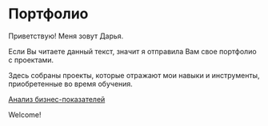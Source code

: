 # Портфолио

Приветствую! Меня зовут Дарья.

Если Вы читаете данный текст, значит я отправила Вам свое портфолио с проектами.

Здесь собраны проекты, которые отражают мои навыки и инструменты, приобретенные во время обучения.

[Анализ бизнес-показателей](https://github.com/Vorozheikina-dasha/Portfolio/tree/main/Анализ%20бизнес-показателей)

Welcome!
